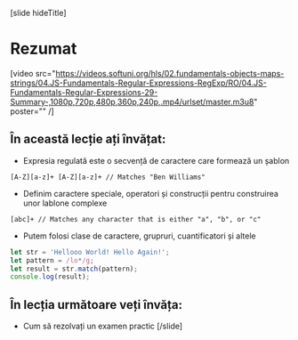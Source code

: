 [slide hideTitle]
# Rezumat

[video src="https://videos.softuni.org/hls/02.fundamentals-objects-maps-strings/04.JS-Fundamentals-Regular-Expressions-RegExp/RO/04.JS-Fundamentals-Regular-Expressions-29-Summary-,1080p,720p,480p,360p,240p,.mp4/urlset/master.m3u8" poster="" /]

## În această lecție ați învățat:

- Expresia regulată este o secvență de caractere care formează un șablon

`[A-Z][a-z]+ [A-Z][a-z]+ // Matches "Ben Williams"`

- Definim caractere speciale, operatori și construcții pentru construirea unor lablone complexe

`[abc]+ // Matches any character that is either "a", "b", or "c"`

- Putem folosi clase de caractere, grupruri, cuantificatori și altele

```js live
let str = 'Hellooo World! Hello Again!';
let pattern = /lo*/g;
let result = str.match(pattern);
console.log(result);
```

## În lecția următoare veți învăța:

- Cum să rezolvați un examen practic
[/slide]
